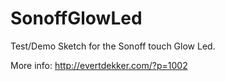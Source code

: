 # SonoffGlowLed

Test/Demo Sketch for the Sonoff touch Glow Led.

More info: http://evertdekker.com/?p=1002

